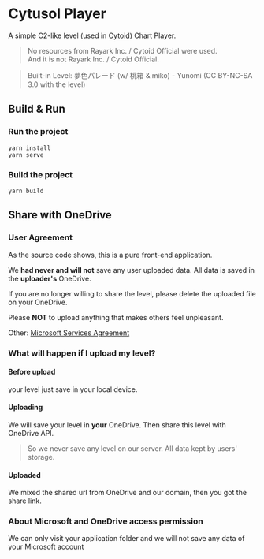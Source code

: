 # Cytusol Player

A simple C2-like level (used in [Cytoid](https://github.com/Cytoid/Cytoid)) Chart Player.

> No resources from Rayark Inc. / Cytoid Official were used.  
> And it is not Rayark Inc. / Cytoid Official.

> Built-in Level: 夢色パレード (w/ 桃箱 & miko) - Yunomi (CC BY-NC-SA 3.0 with the level)

## Build & Run

### Run the project
```
yarn install
yarn serve
```

### Build the project
```
yarn build
```

## Share with OneDrive

### User Agreement

As the source code shows, this is a pure front-end application. 

We **had never and will not** save any user uploaded data. All data is saved in the **uploader's** OneDrive.

If you are no longer willing to share the level, please delete the uploaded file on your OneDrive.

Please **NOT** to upload anything that makes others feel unpleasant.

Other: [Microsoft Services Agreement](https://www.microsoft.com/en-us/servicesagreement/)

### What will happen if I upload my level?

#### Before upload 

your level just save in your local device.

#### Uploading

We will save your level in **your** OneDrive. Then share this level with OneDrive API.

> So we never save any level on our server. All data kept by users' storage.

#### Uploaded 

We mixed the shared url from OneDrive and our domain, then you got the share link.


### About Microsoft and OneDrive access permission

We can only visit your application folder and we will not save any data of your Microsoft account
